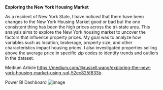 **Exploring the New York Housing Market**

As a resident of New York State, I have noticed that there have been changes to the New York Housing Market good or bad but the one consistent thing has been the high prices across the tri-state area. This analysis aims to explore the New York housing market to uncover the factors that influence property prices. My goal was to analyze how variables such as location, brokerage, property size, and other characteristics impact housing prices. I also investigated properties selling above the average price in specific zip codes to identify trends and outliers in the dataset.

Medium Article
https://medium.com/@russell.wang/exploring-the-new-york-housing-market-using-sql-52ec825f833b


Power BI Dashboard
![image](https://github.com/user-attachments/assets/40e61b66-dbd0-4956-b045-798b22535d0f)




